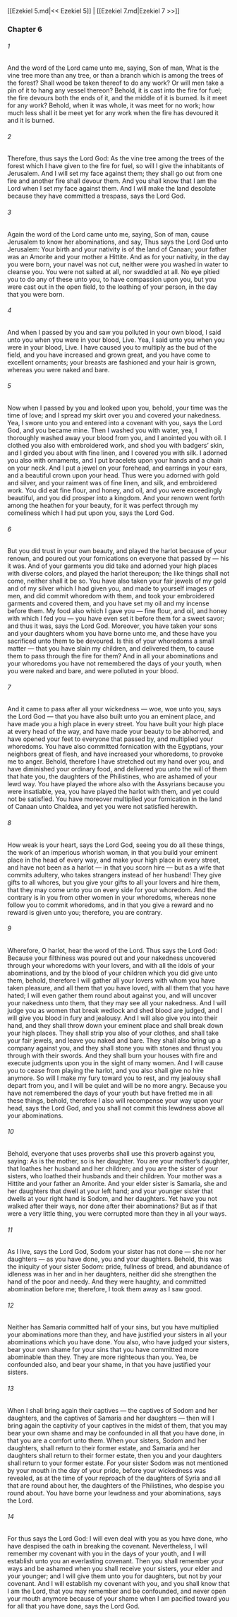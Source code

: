 [[Ezekiel 5.md|<< Ezekiel 5]]  |  [[Ezekiel 7.md|Ezekiel 7 >>]]

### Chapter 6
###### 1
And the word of the Lord came unto me, saying, Son of man, What is the vine tree more than any tree, or than a branch which is among the trees of the forest? Shall wood be taken thereof to do any work? Or will men take a pin of it to hang any vessel thereon? Behold, it is cast into the fire for fuel; the fire devours both the ends of it, and the middle of it is burned. Is it meet for any work? Behold, when it was whole, it was meet for no work; how much less shall it be meet yet for any work when the fire has devoured it and it is burned.

###### 2
Therefore, thus says the Lord God: As the vine tree among the trees of the forest which I have given to the fire for fuel, so will I give the inhabitants of Jerusalem. And I will set my face against them; they shall go out from one fire and another fire shall devour them. And you shall know that I am the Lord when I set my face against them. And I will make the land desolate because they have committed a trespass, says the Lord God.

###### 3
Again the word of the Lord came unto me, saying, Son of man, cause Jerusalem to know her abominations, and say, Thus says the Lord God unto Jerusalem: Your birth and your nativity is of the land of Canaan; your father was an Amorite and your mother a Hittite. And as for your nativity, in the day you were born, your navel was not cut, neither were you washed in water to cleanse you. You were not salted at all, nor swaddled at all. No eye pitied you to do any of these unto you, to have compassion upon you, but you were cast out in the open field, to the loathing of your person, in the day that you were born.

###### 4
And when I passed by you and saw you polluted in your own blood, I said unto you when you were in your blood, Live. Yea, I said unto you when you were in your blood, Live. I have caused you to multiply as the bud of the field, and you have increased and grown great, and you have come to excellent ornaments; your breasts are fashioned and your hair is grown, whereas you were naked and bare.

###### 5
Now when I passed by you and looked upon you, behold, your time was the time of love; and I spread my skirt over you and covered your nakedness. Yea, I swore unto you and entered into a covenant with you, says the Lord God, and you became mine. Then I washed you with water, yea, I thoroughly washed away your blood from you, and I anointed you with oil. I clothed you also with embroidered work, and shod you with badgers’ skin, and I girded you about with fine linen, and I covered you with silk. I adorned you also with ornaments, and I put bracelets upon your hands and a chain on your neck. And I put a jewel on your forehead, and earrings in your ears, and a beautiful crown upon your head. Thus were you adorned with gold and silver, and your raiment was of fine linen, and silk, and embroidered work. You did eat fine flour, and honey, and oil, and you were exceedingly beautiful, and you did prosper into a kingdom. And your renown went forth among the heathen for your beauty, for it was perfect through my comeliness which I had put upon you, says the Lord God.

###### 6
But you did trust in your own beauty, and played the harlot because of your renown, and poured out your fornications on everyone that passed by — his it was. And of your garments you did take and adorned your high places with diverse colors, and played the harlot thereupon; the like things shall not come, neither shall it be so. You have also taken your fair jewels of my gold and of my silver which I had given you, and made to yourself images of men, and did commit whoredom with them, and took your embroidered garments and covered them, and you have set my oil and my incense before them. My food also which I gave you — fine flour, and oil, and honey with which I fed you — you have even set it before them for a sweet savor; and thus it was, says the Lord God. Moreover, you have taken your sons and your daughters whom you have borne unto me, and these have you sacrificed unto them to be devoured. Is this of your whoredoms a small matter — that you have slain my children, and delivered them, to cause them to pass through the fire for them? And in all your abominations and your whoredoms you have not remembered the days of your youth, when you were naked and bare, and were polluted in your blood.

###### 7
And it came to pass after all your wickedness — woe, woe unto you, says the Lord God — that you have also built unto you an eminent place, and have made you a high place in every street. You have built your high place at every head of the way, and have made your beauty to be abhorred, and have opened your feet to everyone that passed by, and multiplied your whoredoms. You have also committed fornication with the Egyptians, your neighbors great of flesh, and have increased your whoredoms, to provoke me to anger. Behold, therefore I have stretched out my hand over you, and have diminished your ordinary food, and delivered you unto the will of them that hate you, the daughters of the Philistines, who are ashamed of your lewd way. You have played the whore also with the Assyrians because you were insatiable, yea, you have played the harlot with them, and yet could not be satisfied. You have moreover multiplied your fornication in the land of Canaan unto Chaldea, and yet you were not satisfied herewith.

###### 8
How weak is your heart, says the Lord God, seeing you do all these things, the work of an imperious whorish woman, in that you build your eminent place in the head of every way, and make your high place in every street, and have not been as a harlot — in that you scorn hire — but as a wife that commits adultery, who takes strangers instead of her husband! They give gifts to all whores, but you give your gifts to all your lovers and hire them, that they may come unto you on every side for your whoredom. And the contrary is in you from other women in your whoredoms, whereas none follow you to commit whoredoms, and in that you give a reward and no reward is given unto you; therefore, you are contrary.

###### 9
Wherefore, O harlot, hear the word of the Lord. Thus says the Lord God: Because your filthiness was poured out and your nakedness uncovered through your whoredoms with your lovers, and with all the idols of your abominations, and by the blood of your children which you did give unto them, behold, therefore I will gather all your lovers with whom you have taken pleasure, and all them that you have loved, with all them that you have hated; I will even gather them round about against you, and will uncover your nakedness unto them, that they may see all your nakedness. And I will judge you as women that break wedlock and shed blood are judged, and I will give you blood in fury and jealousy. And I will also give you into their hand, and they shall throw down your eminent place and shall break down your high places. They shall strip you also of your clothes, and shall take your fair jewels, and leave you naked and bare. They shall also bring up a company against you, and they shall stone you with stones and thrust you through with their swords. And they shall burn your houses with fire and execute judgments upon you in the sight of many women. And I will cause you to cease from playing the harlot, and you also shall give no hire anymore. So will I make my fury toward you to rest, and my jealousy shall depart from you, and I will be quiet and will be no more angry. Because you have not remembered the days of your youth but have fretted me in all these things, behold, therefore I also will recompense your way upon your head, says the Lord God, and you shall not commit this lewdness above all your abominations.

###### 10
Behold, everyone that uses proverbs shall use this proverb against you, saying: As is the mother, so is her daughter. You are your mother’s daughter, that loathes her husband and her children; and you are the sister of your sisters, who loathed their husbands and their children. Your mother was a Hittite and your father an Amorite. And your elder sister is Samaria, she and her daughters that dwell at your left hand; and your younger sister that dwells at your right hand is Sodom, and her daughters. Yet have you not walked after their ways, nor done after their abominations? But as if that were a very little thing, you were corrupted more than they in all your ways.

###### 11
As I live, says the Lord God, Sodom your sister has not done — she nor her daughters — as you have done, you and your daughters. Behold, this was the iniquity of your sister Sodom: pride, fullness of bread, and abundance of idleness was in her and in her daughters, neither did she strengthen the hand of the poor and needy. And they were haughty, and committed abomination before me; therefore, I took them away as I saw good.

###### 12
Neither has Samaria committed half of your sins, but you have multiplied your abominations more than they, and have justified your sisters in all your abominations which you have done. You also, who have judged your sisters, bear your own shame for your sins that you have committed more abominable than they. They are more righteous than you. Yea, be confounded also, and bear your shame, in that you have justified your sisters.

###### 13
When I shall bring again their captives — the captives of Sodom and her daughters, and the captives of Samaria and her daughters — then will I bring again the captivity of your captives in the midst of them, that you may bear your own shame and may be confounded in all that you have done, in that you are a comfort unto them. When your sisters, Sodom and her daughters, shall return to their former estate, and Samaria and her daughters shall return to their former estate, then you and your daughters shall return to your former estate. For your sister Sodom was not mentioned by your mouth in the day of your pride, before your wickedness was revealed, as at the time of your reproach of the daughters of Syria and all that are round about her, the daughters of the Philistines, who despise you round about. You have borne your lewdness and your abominations, says the Lord.

###### 14
For thus says the Lord God: I will even deal with you as you have done, who have despised the oath in breaking the covenant. Nevertheless, I will remember my covenant with you in the days of your youth, and I will establish unto you an everlasting covenant. Then you shall remember your ways and be ashamed when you shall receive your sisters, your elder and your younger; and I will give them unto you for daughters, but not by your covenant. And I will establish my covenant with you, and you shall know that I am the Lord, that you may remember and be confounded, and never open your mouth anymore because of your shame when I am pacified toward you for all that you have done, says the Lord God.